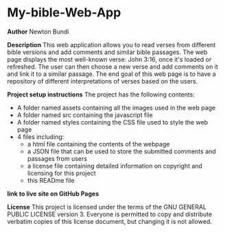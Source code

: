 # My-bible-Web-App

**Author**
Newton Bundi

**Description**
This web application allows you to read verses from different bible versions and add comments and similar bible passages.
The web page displays the most well-known verse: John 3:16, once it's loaded or refreshed. 
The user can then choose a new verse and add comments on it and link it to a similar passage.
The end goal of this web page is to have a repository of different interpretations of verses based on the users.

**Project setup instructions**
The project has the following contents:
- A folder named assets containing all the images used in the web page
- A folder named src containing the javascript file
- A folder named styles containing the CSS file used to style the web page
- 4 files including:
    - a html file containing the contents of the webpage
    - a JSON file that can be used to store the submitted comments and passages from users
    - a license file containing detailed information on copyright and licensing for this project
    - this READme file

**link to live site on GitHub Pages**


**License**
This project is licensed under the terms of the GNU GENERAL PUBLIC LICENSE version 3.
Everyone is permitted to copy and distribute verbatim copies of this license document, but changing it is not allowed.

